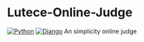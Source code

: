 # Lutece-Online-Judge
[![Python](https://img.shields.io/badge/python-3.5.2-blue.svg?style=flat-square)](https://www.python.org/downloads/release/python-352/)
[![Django](https://img.shields.io/badge/django-2.0.4-blue.svg?style=flat-square)](https://www.djangoproject.com/)
An simplicity online judge